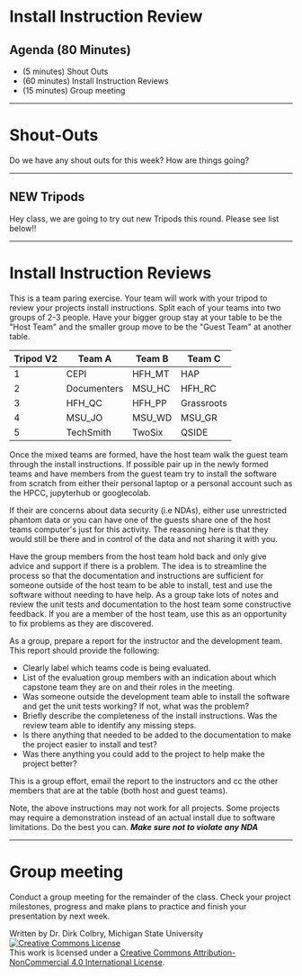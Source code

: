 # Install Instruction Review

## Agenda (80 Minutes)

- (5 minutes) Shout Outs
- (60 minutes) Install Instruction Reviews
- (15 minutes) Group meeting

----

#  Shout-Outs

Do we have any shout outs for this week?  How are things going?




----

## NEW Tripods

Hey class, we are going to try out new Tripods this round. Please see list below!!

----

# Install Instruction Reviews

This is a team paring exercise.  Your team will work with your tripod to review your projects install instructions. Split each of your teams into two groups of 2-3 people.  Have your bigger group stay at your table to be the "Host Team" and the smaller group move to be the "Guest Team" at another table. 

| Tripod V2 | Team A | Team B | Team C |
|--------|--------|--------|--------|
| 1 | CEPI | HFH_MT | HAP |
| 2 | Documenters | MSU_HC | HFH_RC |
| 3 | HFH_QC    | HFH_PP | Grassroots |
| 4 | MSU_JO | MSU_WD | MSU_GR | 
| 5 | TechSmith | TwoSix | QSIDE |

Once the mixed teams are formed, have the host team walk the guest team through the install instructions.  If possible pair up in the newly formed teams and have members from the guest team try to install the software from scratch from either their personal laptop or a personal account such as the HPCC, jupyterhub or googlecolab.

If their are concerns about data security (i.e NDAs), either use unrestricted phantom data or you can have one of the guests share one of the host teams computer's just for this activity. The reasoning here is that they would still be there and in control of the data and not sharing it with you.

Have the group members from the host team hold back and only give advice and support if there is a problem.  The idea is to streamline the process so that the documentation and instructions are sufficient for someone outside of the host team to be able to install, test and use the software without needing to have help.   As a group take lots of notes and review the unit tests and documentation to the host team some constructive feedback.  If you are a member of the host team, use this as an opportunity to fix problems as they are discovered.

As a group, prepare a report for the instructor and the development team. This report should provide the following:

- Clearly label which teams code is being evaluated.
- List of the evaluation group members with an indication about which capstone team they are on and their roles in the meeting.
- Was someone outside the development team able to install the software and get the unit tests working?  If not, what was the problem?
- Briefly describe the completeness of the install instructions. Was the review team able to identify any missing steps.
- Is there anything that needed to be added to the documentation to make the project easier to install and test?
- Was there anything you could add to the project to help make the project better?

This is a group effort, email the report to the instructors and cc the other members that are at the table (both host and guest teams).

Note, the above instructions may not work for all projects.  Some projects may require a demonstration instead of an actual install due to software limitations. Do the best you can. **_Make sure not to violate any NDA_**

---

# Group meeting

Conduct a group meeting for the remainder of the class.  Check your project milestones, progress and make plans to practice and finish your presentation by next week. 

Written by Dr. Dirk Colbry, Michigan State University
<a rel="license" href="http://creativecommons.org/licenses/by-nc/4.0/"><img alt="Creative Commons License" style="border-width:0" src="https://i.creativecommons.org/l/by-nc/4.0/88x31.png" /></a><br />This work is licensed under a <a rel="license" href="http://creativecommons.org/licenses/by-nc/4.0/">Creative Commons Attribution-NonCommercial 4.0 International License</a>.
